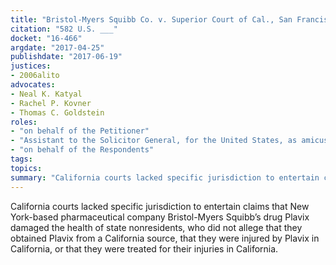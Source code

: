 ```yaml
---
title: "Bristol-Myers Squibb Co. v. Superior Court of Cal., San Francisco Cty."
citation: "582 U.S. ___"
docket: "16-466"
argdate: "2017-04-25"
publishdate: "2017-06-19"
justices:
- 2006alito
advocates:
- Neal K. Katyal
- Rachel P. Kovner
- Thomas C. Goldstein
roles:
- "on behalf of the Petitioner"
- "Assistant to the Solicitor General, for the United States, as amicus curiae, supporting the Petitioner"
- "on behalf of the Respondents"
tags:
topics:
summary: "California courts lacked specific jurisdiction to entertain claims that New York-based pharmaceutical company Bristol-Myers Squibb’s drug Plavix damaged the health of state nonresidents, who did not allege that they obtained Plavix from a California source, that they were injured by Plavix in California, or that they were treated for their injuries in California."
---
```

California courts lacked specific jurisdiction to entertain claims that New York-based pharmaceutical company Bristol-Myers Squibb’s drug Plavix damaged the health of state nonresidents, who did not allege that they obtained Plavix from a California source, that they were injured by Plavix in California, or that they were treated for their injuries in California.

